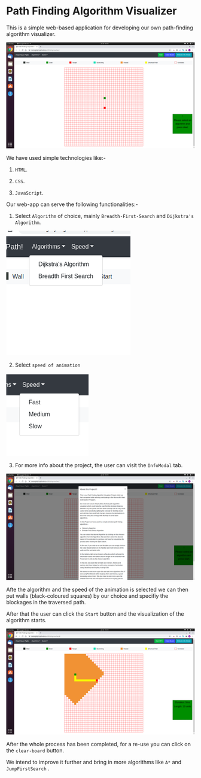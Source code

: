 # Path Finding Algorithm Visualizer 

This is a simple web-based application for developing our own path-finding algorithm visualizer.

<img src="images/webview.png">

We have used simple technologies like:-

1. `HTML`.

2. `CSS`.

3. `JavaScript`.

Our web-app can serve the following functionalities:-

1. Select `Algorithm` of choice, mainly `Breadth-First-Search` and `Dijkstra's Algorithm`.

<img src="images/algorithms.png">

2. Select `speed of animation`

<img src="images/speed.png">

3. For more info about the project, the user can visit the `InfoModal` tab.

<img src="images/infomodal.png">

Afte the algorithm and the speed of the animation is selected we can then put walls (black-coloured squares) by our choice and specifiy the blockages in the traversed path.

After that the user can click the `Start` button and the visualization of the algorithm starts.

<img src="images/visual.png">

After the whole process has been completed, for a re-use you can click on the `clear-board` button.

We intend to improve it further and bring in more algorithms like `A*` and `JumpFirstSearch` .

